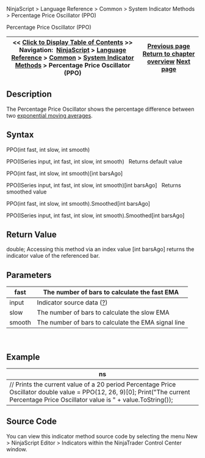 ﻿
NinjaScript > Language Reference > Common > System Indicator Methods > Percentage Price Oscillator (PPO)

Percentage Price Oscillator (PPO)

| << [Click to Display Table of Contents](percentage_price_oscillator_pp.md) >> **Navigation:**     [NinjaScript](ninjascript.md) > [Language Reference](language_reference_wip.md) > [Common](common.md) > [System Indicator Methods](indicators.md) > Percentage Price Oscillator (PPO) | [Previous page](parabolic_sar.md) [Return to chapter overview](indicators.md) [Next page](pivots.md) |
| --- | --- |
## Description
The Percentage Price Oscillator shows the percentage difference between two [exponential moving averages](moving_average_-_exponential_e.md). 

## Syntax
PPO(int fast, int slow, int smooth)  

PPO(ISeries<double> input, int fast, int slow, int smooth)
 
Returns default value  

PPO(int fast, int slow, int smooth)[int barsAgo]  

PPO(ISeries<double> input, int fast, int slow, int smooth)[int barsAgo]
 
Returns smoothed value  

PPO(int fast, int slow, int smooth).Smoothed[int barsAgo]  

PPO(ISeries<double> input, int fast, int slow, int smooth).Smoothed[int barsAgo]

## Return Value
double; Accessing this method via an index value [int barsAgo] returns the indicator value of the referenced bar.

## Parameters

| fast | The number of bars to calculate the fast EMA |
| --- | --- |
| input | Indicator source data ([?](valid_input_data_for_indicator.md)) |
| slow | The number of bars to calculate the slow EMA |
| smooth | The number of bars to calculate the EMA signal line |
 
## 
## Example

| ns |
| --- |
| // Prints the current value of a 20 period Percentage Price Oscillator double value = PPO(12, 26, 9)[0]; Print("The current Percentage Price Oscillator value is " + value.ToString()); |

## Source Code
You can view this indicator method source code by selecting the menu New > NinjaScript Editor > Indicators within the NinjaTrader Control Center window.
